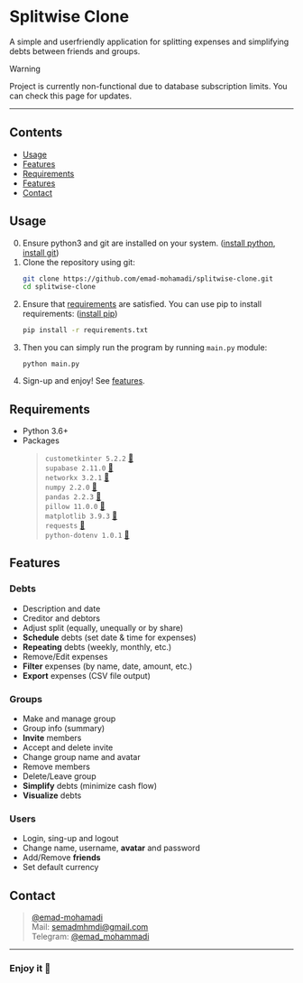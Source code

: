 # Splitwise Clone
A simple and userfriendly application for splitting expenses and simplifying debts between friends and groups.

> [!WARNING]
> Project is currently non-functional due to database subscription limits.
> You can check this page for updates.
---

## Contents
- [Usage](#usage)
- [Features](#features)
- [Requirements](#requirements)
- [Features](#features)
- [Contact](#contact)

## Usage

0. Ensure python3 and git are installed on your system. ([install python](https://www.python.org/downloads/), [install git](https://github.com/git-guides/install-git))
1. Clone the repository using git:
    ```bash
    git clone https://github.com/emad-mohamadi/splitwise-clone.git
    cd splitwise-clone
    ```
2. Ensure that [requirements](#requirements) are satisfied. You can use pip to install requirements: ([install pip](https://pip.pypa.io/en/stable/installation/))
    ```bash
    pip install -r requirements.txt
    ```
3. Then you can simply run the program by running `main.py` module:
    ```
    python main.py
    ```
4. Sign-up and enjoy! See [features](#features).

## Requirements
- Python 3.6+
- Packages
    > `custometkinter 5.2.2` [🔗](https://customtkinter.tomschimansky.com/documentation/)\
    > `supabase 2.11.0` [🔗](https://supabase.com/docs/reference/python/introduction)\
    > `networkx 3.2.1` [🔗](https://networkx.org/documentation/networkx-3.2.1/)\
    > `numpy 2.2.0` [🔗](https://numpy.org/doc/2.2/)\
    > `pandas 2.2.3` [🔗](https://pandas.pydata.org/docs/)\
    > `pillow 11.0.0` [🔗](https://pillow.readthedocs.io/en/stable/releasenotes/11.0.0.html)\
    > `matplotlib 3.9.3` [🔗](https://matplotlib.org/stable/users/prev_whats_new/github_stats_3.9.3.html)\
    > `requests` [🔗](https://requests.readthedocs.io/en/latest/)\
    > `python-dotenv 1.0.1` [🔗](https://github.com/theskumar/python-dotenv)

## Features

### Debts
- Description and date
- Creditor and debtors
- Adjust split (equally, unequally or by share)
- **Schedule** debts (set date & time for expenses)
- **Repeating** debts (weekly, monthly, etc.)
- Remove/Edit expenses
- **Filter** expenses (by name, date, amount, etc.)
- **Export** expenses (CSV file output)

### Groups
- Make and manage group
- Group info (summary)
- **Invite** members
- Accept and delete invite
- Change group name and avatar
- Remove members
- Delete/Leave group
- **Simplify** debts (minimize cash flow)
- **Visualize** debts

### Users
- Login, sing-up and logout
- Change name, username, **avatar** and password
- Add/Remove **friends**
- Set default currency

## Contact
> [@emad-mohamadi](https://github.com/emad-mohamadi)\
> Mail: semadmhmdi@gmail.com \
Telegram: [@emad_mohammadi](https://t.me/emad_mohammadi)
----
### **Enjoy it** 🍵
